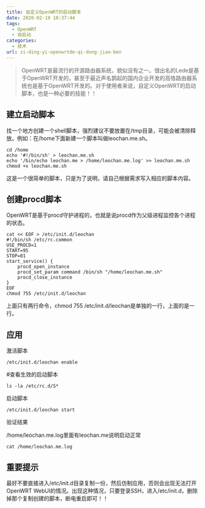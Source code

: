 ```yaml
---
title: 自定义OpenWRT的启动脚本
date: 2020-02-19 18:37:44
tags: 
  - OpenWRT
  - 自启动
categories:
  - 技术
url: zi-ding-yi-openwrtde-qi-dong-jiao-ben
---
```


> OpenWRT是最流行的开源路由器系统，貌似没有之一。很出名的Lede是基于OpenWRT开发的，甚至于最近声名鹊起的国内企业开发的高恪路由器系统也是基于OpenWRT开发的。对于使用者来说，自定义OpenWRT的启动脚本，也是一种必要的技能！！

<!--more-->

## 建立启动脚本

找一个地方创建一个shell脚本，强烈建议不要放置在/tmp目录，可能会被清除释放。例如：在/home下面新建一个脚本叫做leochan.me.sh。

```
cd /home
echo '#!/bin/sh' > leochan.me.sh
echo '/bin/echo leochan.me > /home/leochan.me.log' >> leochan.me.sh
chmod +x leochan.me.sh
```

这是一个很简单的脚本，只是为了说明，请自己根据需求写入相应的脚本内容。

## 创建procd脚本

OpenWRT是基于procd守护进程的，也就是说procd作为父级进程监控各个进程的状态。

```
cat << EOF > /etc/init.d/leochan
#!/bin/sh /etc/rc.common
USE_PROCD=1
START=95
STOP=01
start_service() {
    procd_open_instance
    procd_set_param command /bin/sh "/home/leochan.me.sh"
    procd_close_instance
}
EOF
chmod 755 /etc/init.d/leochan
```
上面只有两行命令，chmod 755 /etc/init.d/leochan是单独的一行，上面的是一行。

## 应用

激活脚本

```
/etc/init.d/leochan enable
```
#查看生效的启动脚本

```
ls -la /etc/rc.d/S*
```
启动脚本

```
/etc/init.d/leochan start
```
验证结果 

/home/leochan.me.log里面有leochan.me说明启动正常

```
cat /home/leochan.me.log
```

## 重要提示

最好不要直接进入/etc/init.d目录复制一份，然后仿制应用，否则会出现无法打开OpenWRT WebUI的情况。出现这种情况，只要登录SSH，进入/etc/init.d，删除掉那个复制创建的脚本，断电重启即可！！